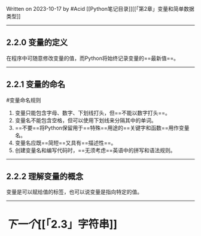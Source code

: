 Written on 2023-10-17 by #Acid 
[[Python笔记目录]][[「第2章」变量和简单数据类型]]
***
## 2.2.0 变量的定义

在程序中可随意修改变量的值，而Python将始终记录变量的==最新值==。 

***
## 2.2.1 变量的命名

#变量命名规则

1. 变量只能包含字母、数字、下划线打头，但==不能以数字打头==。
2. 变量名不能包含空格，但可以使用下划线来分隔其中的单词。
3. ==不要==将Python保留用于==特殊==用途的==关键字和函数==用作变量名。
4. 变量名应既==简短==又具有==描述性==。
5. 创建变量名和编写代码时，==无须考虑==英语中的拼写和语法规则。

***
## 2.2.2 理解变量的概念

变量是可以赋给值的标签，也可以说变量是指向特定的值。

***

# ***下一个***[[「2.3」字符串]]
